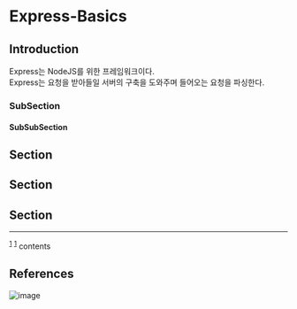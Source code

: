 # Express-Basics

## Introduction
Express는 NodeJS를 위한 프레임워크이다.  
Express는 요청을 받아들일 서버의 구축을 도와주며 들어오는 요청을 파싱한다.  
### SubSection

#### SubSubSection

## Section

## Section

## Section

*** 
<sup id ="note_1">[1](#footnote_1)</sup>
<sup><a id="footnote_1">[1](#note_1)</a></sup> contents
## References
![image](../Assets/imagename.png)  